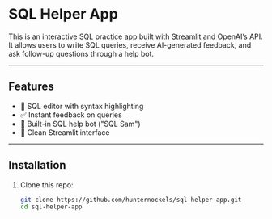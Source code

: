 # SQL Helper App

This is an interactive SQL practice app built with [Streamlit](https://streamlit.io/) and OpenAI’s API.  
It allows users to write SQL queries, receive AI-generated feedback, and ask follow-up questions through a help bot.

---

## Features
- 📝 SQL editor with syntax highlighting  
- ✅ Instant feedback on queries  
- 🤖 Built-in SQL help bot ("SQL Sam")  
- 🎨 Clean Streamlit interface  

---

## Installation
1. Clone this repo:
   ```bash
   git clone https://github.com/hunternockels/sql-helper-app.git
   cd sql-helper-app

